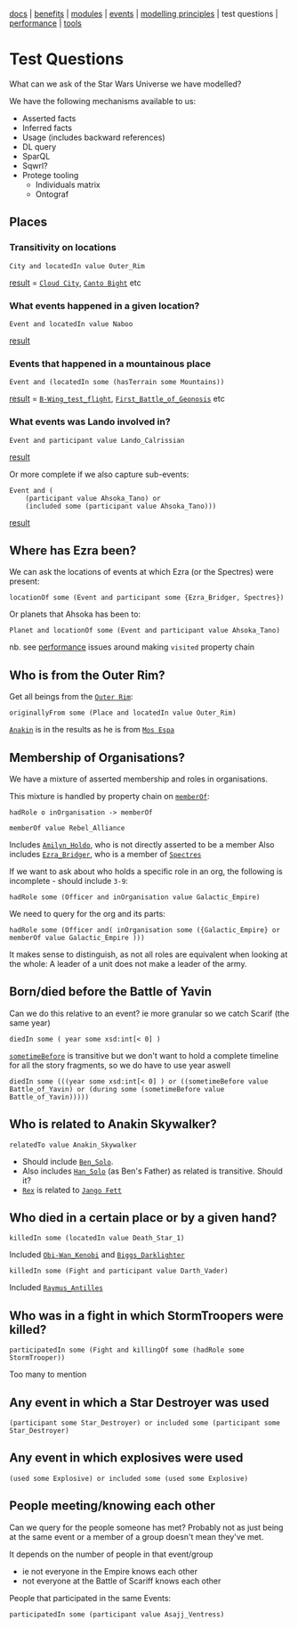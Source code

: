 [docs](index.md) |
[benefits](benefits.md) |
[modules](modularisation.md) |
[events](events.md) |
[modelling principles](modelling-principles.md) |
test questions |
[performance](performance.md) |
[tools](tools.md)

# Test Questions

What can we ask of the Star Wars Universe we have modelled?

We have the following mechanisms available to us:
* Asserted facts
* Inferred facts
* Usage (includes backward references)
* DL query
* SparQL
* Sqwrl?
* Protege tooling
    * Individuals matrix
    * Ontograf


## Places

### Transitivity on locations

    City and locatedIn value Outer_Rim

[result](https://star-wars-ontology.herokuapp.com/dlquery/?expression=City+and+locatedIn+value+Outer_Rim&syntax=man)
 = [```Cloud City```](https://star-wars-ontology.herokuapp.com/individuals/723710809/),
[```Canto Bight```](https://star-wars-ontology.herokuapp.com/individuals/-1408061252/) etc

### What events happened in a given location?

    Event and locatedIn value Naboo

[result](https://star-wars-ontology.herokuapp.com/dlquery/?expression=Event+and+%28locatedIn+value+Naboo%29&syntax=man)

### Events that happened in a mountainous place

    Event and (locatedIn some (hasTerrain some Mountains))

[result](https://star-wars-ontology.herokuapp.com/dlquery/?expression=Event+and+%28locatedIn+some+%28hasTerrain+some+Mountains%29%29&syntax=man)
 = [```B-Wing_test_flight```](https://star-wars-ontology.herokuapp.com/individuals/-533932360/),
[```First_Battle_of_Geonosis```](https://star-wars-ontology.herokuapp.com/individuals/-1153681569/) etc

### What events was Lando involved in?

    Event and participant value Lando_Calrissian

[result](https://star-wars-ontology.herokuapp.com/dlquery/?expression=Event+and+%28participant+value+Lando_Calrissian%29&syntax=man)

Or more complete if we also capture sub-events:

    Event and (
        (participant value Ahsoka_Tano) or
        (included some (participant value Ahsoka_Tano)))

[result](https://star-wars-ontology.herokuapp.com/dlquery/?expression=Event+and+%28%28participant+value+Ahsoka_Tano%29+or+%28included+some+%28participant+value+Ahsoka_Tano%29%29%29&syntax=man)

## Where has Ezra been?
We can ask the locations of events at which Ezra (or the Spectres) were present:

    locationOf some (Event and participant some {Ezra_Bridger, Spectres})

Or planets that Ahsoka has been to:

    Planet and locationOf some (Event and participant value Ahsoka_Tano)

nb. see [performance](performance.md) issues around making ```visited``` property chain

## Who is from the Outer Rim?
Get all beings from the [```Outer Rim```](https://star-wars-ontology.herokuapp.com/individuals/-1386770186/):

    originallyFrom some (Place and locatedIn value Outer_Rim)

[```Anakin```](https://star-wars-ontology.herokuapp.com/individuals/124477048/)
is in the results as he is from  [```Mos Espa```](https://star-wars-ontology.herokuapp.com/individuals/-1084757583/)


## Membership of Organisations?
We have a mixture of asserted membership and roles in organisations.

This mixture is handled by property chain on [```memberOf```](https://star-wars-ontology.herokuapp.com/objectproperties/-1602556939/):

    hadRole o inOrganisation -> memberOf    

    memberOf value Rebel_Alliance

Includes [```Amilyn_Holdo```](https://star-wars-ontology.herokuapp.com/individuals/1514973977/), who is not directly asserted to be a member
Also includes [```Ezra_Bridger```](https://star-wars-ontology.herokuapp.com/individuals/-1105472430/), who is a member of [```Spectres```](https://star-wars-ontology.herokuapp.com/individuals/1273958379/)

If we want to ask about who holds a specific role in an org, the following is incomplete - should include ```3-9```:

    hadRole some (Officer and inOrganisation value Galactic_Empire)

We need to query for the org and its parts:

    hadRole some (Officer and( inOrganisation some ({Galactic_Empire} or memberOf value Galactic_Empire )))

It makes sense to distinguish, as not all roles are equivalent when looking at the whole:
A leader of a unit does not make a leader of the army.

## Born/died before the Battle of Yavin
Can we do this relative to an event? 
ie more granular so we catch Scarif (the same year)

    diedIn some ( year some xsd:int[< 0] )

[```sometimeBefore```](https://star-wars-ontology.herokuapp.com/objectproperties/-1091741052/)
is transitive but we don't want to hold a complete timeline for all the story fragments,
so we do have to use year aswell

    diedIn some (((year some xsd:int[< 0] ) or ((sometimeBefore value Battle_of_Yavin) or (during some (sometimeBefore value Battle_of_Yavin)))))

## Who is related to Anakin Skywalker?

    relatedTo value Anakin_Skywalker

- Should include [```Ben_Solo```](https://star-wars-ontology.herokuapp.com/individuals/791330359/).
- Also includes [```Han_Solo```](https://star-wars-ontology.herokuapp.com/individuals/-891756947/) (as Ben's Father) as related is transitive. Should it?
- [```Rex```](https://star-wars-ontology.herokuapp.com/individuals/-953035159/)
is related to [```Jango Fett```](https://star-wars-ontology.herokuapp.com/individuals/1082292387/)

## Who died in a certain place or by a given hand?

    killedIn some (locatedIn value Death_Star_1)

Included
[```Obi-Wan_Kenobi```](https://star-wars-ontology.herokuapp.com/individuals/430816088/) and
[```Biggs_Darklighter```](https://star-wars-ontology.herokuapp.com/individuals/-1217341474/)

    killedIn some (Fight and participant value Darth_Vader)

Included 
[```Raymus_Antilles```](https://star-wars-ontology.herokuapp.com/individuals/-587033198/)

## Who was in a fight in which StormTroopers were killed?

    participatedIn some (Fight and killingOf some (hadRole some StormTrooper))

Too many to mention

## Any event in which a Star Destroyer was used

    (participant some Star_Destroyer) or included some (participant some Star_Destroyer)

## Any event in which explosives were used

    (used some Explosive) or included some (used some Explosive)

## People meeting/knowing each other

Can we query for the people someone has met?
Probably not as just being at the same event or a member of a group doesn't mean they've met.

It  depends on the number of people in that event/group
  - ie not everyone in the Empire knows each other
  - not everyone at the Battle of Scariff knows each other

People that participated in the same Events:

    participatedIn some (participant value Asajj_Ventress)
